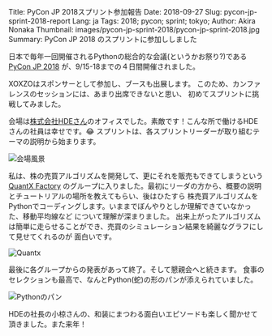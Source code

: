 Title: PyCon JP 2018スプリント参加報告
Date: 2018-09-27
Slug: pycon-jp-sprint-2018-report
Lang: ja
Tags: 2018; pycon; sprint; tokyo; 
Author: Akira Nonaka
Thumbnail: images/pycon-jp-sprint-2018/pycon-jp-sprint-2018.jpg
Summary: PyCon JP 2018 のスプリントに参加ししました

日本で毎年一回開催されるPythonの総合的な会議(というかお祭り?)である[PyCon JP 2018](https://pycon.jp/2018/)
が、9/15-18までの４日間開催されました。

XOXZOはスポンサーとして参加し、ブースも出展します。
このため、カンファレンスのセッションには、あまり出席できないと思い、
初めてスプリントに挑戦してみました。

会場は[株式会社HDEさん](https://www.hde.co.jp)のオフィスでした。素敵です！こんな所で働けるHDEさんの社員は幸せです。😂
スプリントは、各スプリントリーダーが取り組むテーマの説明から始まります。

![会場風景]({filename}/images/pycon-jp-sprint-2018/pycon-jp-sprint-2018.jpg)

私は、株の売買アルゴリズムを開発して、更にそれを販売もできてしまうという[QuantX Factory](https://factory.quantx.io)
のグループに入りました。最初にリーダの方から、概要の説明とチュートリアルの場所を教えてもらい、後はひたすら
株売買アルゴリズムをPythonでコーディングします。いままでぼんやりとしか理解できていなかった、移動平均線など
について理解が深まりました。
出来上がったアルゴリズムは簡単に走らせることができ、売買のシミュレーション結果を綺麗なグラフにして見せてくれるのが
面白いです。

![Quantx]({filename}/images/pycon-jp-sprint-2018/quantx.png)

最後に各グループからの発表があって終了。そして懇親会へと続きます。
食事のセレクションも最高で、なんとPython(蛇)の形のパンが添えられていました。

![Pythonのパン]({filename}/images/pycon-jp-sprint-2018/python-bread.jpg)

HDEの社長の小椋さんの、和装にまつわる面白いエピソードも楽しく聞かせて頂きました。また来年！
